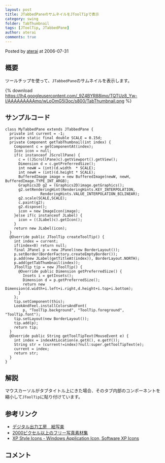 ```yaml
---
layout: post
title: JTabbedPaneのサムネイルをJToolTipで表示
category: swing
folder: TabThumbnail
tags: [JToolTip, JTabbedPane]
author: aterai
comments: true
---
```


Posted by [aterai](http://terai.xrea.jp/aterai.html) at 2006-07-31

## 概要
ツールチップを使って、`JTabbedPane`のサムネイルを表示します。

{% download https://lh4.googleusercontent.com/_9Z4BYR88imo/TQTUz8_Yw-I/AAAAAAAAAmo/wLoOmG5I3oc/s800/TabThumbnail.png %}

## サンプルコード
<pre class="prettyprint"><code>class MyTabbedPane extends JTabbedPane {
  private int current = -1;
  private static final double SCALE = 0.15d;
  private Component getTabThumbnail(int index) {
    Component c = getComponentAt(index);
    Icon icon = null;
    if(c instanceof JScrollPane) {
      c = ((JScrollPane)c).getViewport().getView();
      Dimension d = c.getPreferredSize();
      int newW = (int)(d.width  * SCALE);
      int newH = (int)(d.height * SCALE);
      BufferedImage image = new BufferedImage(newW, newH, BufferedImage.TYPE_INT_ARGB);
      Graphics2D g2 = (Graphics2D)image.getGraphics();
      g2.setRenderingHint(RenderingHints.KEY_INTERPOLATION,
                RenderingHints.VALUE_INTERPOLATION_BILINEAR);
      g2.scale(SCALE,SCALE);
      c.paint(g2);
      g2.dispose();
      icon = new ImageIcon(image);
    }else if(c instanceof JLabel) {
      icon = ((JLabel)c).getIcon();
    }
    return new JLabel(icon);
  }
  @Override public JToolTip createToolTip() {
    int index = current;
    if(index&lt;0) return null;
    final JPanel p = new JPanel(new BorderLayout());
    p.setBorder(BorderFactory.createEmptyBorder());
    p.add(new JLabel(getTitleAt(index)), BorderLayout.NORTH);
    p.add(getTabThumbnail(index));
    JToolTip tip = new JToolTip() {
      @Override public Dimension getPreferredSize() {
        Insets i = getInsets();
        Dimension d = p.getPreferredSize();
        return new Dimension(d.width+i.left+i.right,d.height+i.top+i.bottom);
      }
    };
    tip.setComponent(this);
    LookAndFeel.installColorsAndFont(
        p, "ToolTip.background", "ToolTip.foreground", "ToolTip.font");
    tip.setLayout(new BorderLayout());
    tip.add(p);
    return tip;
  }
  @Override public String getToolTipText(MouseEvent e) {
    int index = indexAtLocation(e.getX(), e.getY());
    String str = (current!=index)?null:super.getToolTipText(e);
    current = index;
    return str;
  }
}
</code></pre>

## 解説
マウスカーソルがタブタイトル上にきた場合、そのタブ内部のコンポーネントを縮小して`JToolTip`に貼り付けています。

## 参考リンク
- [デジタル出力工房　絵写楽](http://www.bekkoame.ne.jp/~bootan/free2.html)
- [2000ピクセル以上のフリー写真素材集](http://sozai-free.com/)
- [XP Style Icons - Windows Application Icon, Software XP Icons](http://www.icongalore.com/)

<!-- dummy comment line for breaking list -->

## コメント
